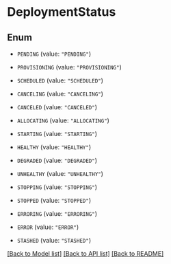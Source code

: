 # DeploymentStatus

## Enum


* `PENDING` (value: `"PENDING"`)

* `PROVISIONING` (value: `"PROVISIONING"`)

* `SCHEDULED` (value: `"SCHEDULED"`)

* `CANCELING` (value: `"CANCELING"`)

* `CANCELED` (value: `"CANCELED"`)

* `ALLOCATING` (value: `"ALLOCATING"`)

* `STARTING` (value: `"STARTING"`)

* `HEALTHY` (value: `"HEALTHY"`)

* `DEGRADED` (value: `"DEGRADED"`)

* `UNHEALTHY` (value: `"UNHEALTHY"`)

* `STOPPING` (value: `"STOPPING"`)

* `STOPPED` (value: `"STOPPED"`)

* `ERRORING` (value: `"ERRORING"`)

* `ERROR` (value: `"ERROR"`)

* `STASHED` (value: `"STASHED"`)


[[Back to Model list]](../README.md#documentation-for-models) [[Back to API list]](../README.md#documentation-for-api-endpoints) [[Back to README]](../README.md)


